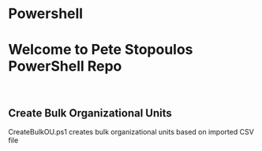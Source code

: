 # Powershell
<h1>Welcome to Pete Stopoulos PowerShell Repo</h1>
<br/>
<h2> Create Bulk Organizational Units</h2>
CreateBulkOU.ps1 creates bulk organizational units based on imported CSV file
